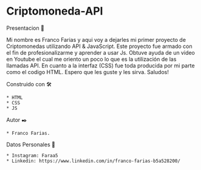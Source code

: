 # Criptomoneda-API

Presentacion 🚀

Mi nombre es Franco Farias y aqui voy a dejarles mi primer proyecto de Criptomonedas utilizando API & JavaScript.
Este proyecto fue armado con el fin de profesionalizarme y aprender a usar Js. 
Obtuve ayuda de un video en Youtube el cual me oriento un poco lo que es la utilización de las llamadas API.
En cuanto a la interfaz (CSS) fue toda producida por mi parte como el codigo HTML.
Espero que les guste y les sirva.
Saludos!

Construido con 🛠️
    
    * HTML
    * CSS
    * JS

Autor ✒️

    * Franco Farias.

Datos Personales 👦

    * Instagram: Faraa5
    * Linkedin: https://www.linkedin.com/in/franco-farias-b5a528200/

